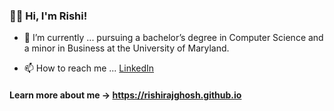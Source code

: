 ### 👋🏻 Hi, I'm Rishi!

- 🔭 I’m currently ... pursuing a bachelor’s degree in Computer Science and a minor in Business at the University of Maryland.

- 📫 How to reach me ... [LinkedIn](https://www.linkedin.com/in/rghosh24)

#### Learn more about me -> https://rishirajghosh.github.io
